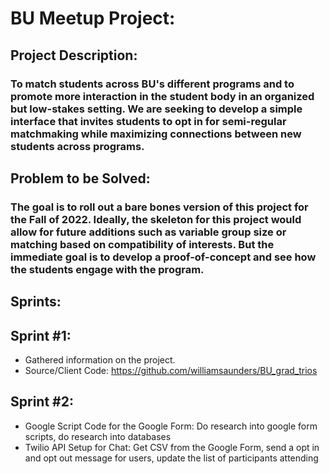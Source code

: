 # BU Meetup Project:
## Project Description:
### To match students across BU's different programs and to promote more interaction in the student body in an organized but low-stakes setting. We are seeking to develop a simple interface that invites students to opt in for semi-regular matchmaking while maximizing connections between new students across programs.

## Problem to be Solved:
### The goal is to roll out a bare bones version of this project for the Fall of 2022. Ideally, the skeleton for this project would allow for future additions such as variable group size or matching based on compatibility of interests. But the immediate goal is to develop a proof-of-concept and see how the students engage with the program.

## Sprints:
## Sprint #1:
- Gathered information on the project.
- Source/Client Code: https://github.com/williamsaunders/BU_grad_trios

## Sprint #2:
- Google Script Code for the Google Form: Do research into google form scripts, do research into databases
- Twilio API Setup for Chat: Get CSV from the Google Form, send a opt in and opt out message for users, update the list of participants attending

